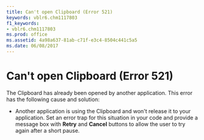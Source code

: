 ```yaml
---
title: Can't open Clipboard (Error 521)
keywords: vblr6.chm1117803
f1_keywords:
- vblr6.chm1117803
ms.prod: office
ms.assetid: 4a98a637-81ab-c71f-e3c4-8504c441c5a5
ms.date: 06/08/2017
---
```



# Can't open Clipboard (Error 521)

The Clipboard has already been opened by another application. This error has the following cause and solution:



- Another application is using the Clipboard and won't release it to your application. Set an error trap for this situation in your code and provide a message box with **Retry** and **Cancel** buttons to allow the user to try again after a short pause.
    


